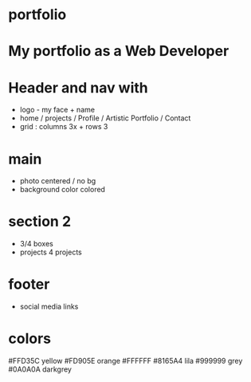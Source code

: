 # portfolio

# My portfolio as a Web Developer 

# Header and nav with 
  - logo - my face + name
  - home / projects / Profile / Artistic Portfolio / Contact
  -  grid : columns 3x + rows 3
# main
  - photo centered / no bg 
  - background color colored 
  
# section 2
  - 3/4 boxes
  - projects 4 projects
  
# footer 
- social media links

# colors
#FFD35C yellow
#FD905E orange
#FFFFFF
#8165A4 lila
#999999 grey
#0A0A0A darkgrey
  

